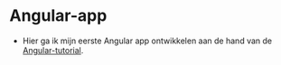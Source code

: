 # Angular-app

* Hier ga ik mijn eerste Angular app ontwikkelen aan de hand van de [Angular-tutorial](https://angular.dev/tutorials/first-app).
